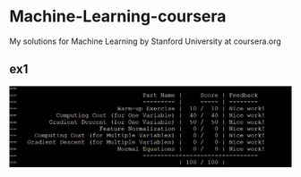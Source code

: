 # Machine-Learning-coursera
My solutions for Machine Learning by Stanford University at coursera.org

## ex1
![](https://github.com/fengvyi/Machine-Learning-coursera/blob/master/ex1.PNG)
